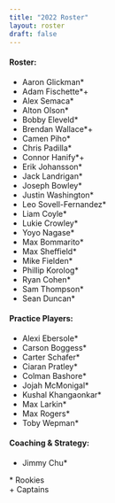 ```yaml
---
title: "2022 Roster"
layout: roster
draft: false
---
```


#### Roster:

- Aaron Glickman*
- Adam Fischette*+
- Alex Semaca*
- Alton Olson*
- Bobby Eleveld*
- Brendan Wallace*+
- Camen Piho*
- Chris Padilla*
- Connor Hanify*+
- Erik Johansson*
- Jack Landrigan*
- Joseph Bowley*
- Justin Washington*
- Leo Sovell-Fernandez*
- Liam Coyle*
- Lukie Crowley*
- Yoyo Nagase*
- Max Bommarito*
- Max Sheffield*
- Mike Fielden*
- Phillip Korolog*
- Ryan Cohen*
- Sam Thompson*
- Sean Duncan*

#### Practice Players:

- Alexi Ebersole*
- Carson Boggess*
- Carter Schafer*
- Ciaran Pratley*
- Colman Bashore*
- Jojah McMonigal*
- Kushal Khangaonkar*
- Max Larkin*
- Max Rogers*
- Toby Wepman*

#### Coaching & Strategy:

- Jimmy Chu*

\* Rookies<!-- this double space breaks the line, don't remove it-->  
\+ Captains
